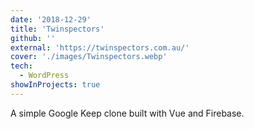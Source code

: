 ```yaml
---
date: '2018-12-29'
title: 'Twinspectors'
github: ''
external: 'https://twinspectors.com.au/'
cover: './images/Twinspectors.webp'
tech:
  - WordPress
showInProjects: true
---
```


A simple Google Keep clone built with Vue and Firebase.
